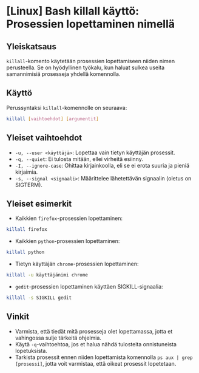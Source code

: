 # [Linux] Bash killall käyttö: Prosessien lopettaminen nimellä

## Yleiskatsaus
`killall`-komento käytetään prosessien lopettamiseen niiden nimen perusteella. Se on hyödyllinen työkalu, kun haluat sulkea useita samannimisiä prosesseja yhdellä komennolla.

## Käyttö
Perussyntaksi `killall`-komennolle on seuraava:

```bash
killall [vaihtoehdot] [argumentit]
```

## Yleiset vaihtoehdot
- `-u, --user <käyttäjä>`: Lopettaa vain tietyn käyttäjän prosessit.
- `-q, --quiet`: Ei tulosta mitään, ellei virheitä esiinny.
- `-I, --ignore-case`: Ohittaa kirjainkoolla, eli se ei erota suuria ja pieniä kirjaimia.
- `-s, --signal <signaali>`: Määrittelee lähetettävän signaalin (oletus on SIGTERM).

## Yleiset esimerkit
- Kaikkien `firefox`-prosessien lopettaminen:

```bash
killall firefox
```

- Kaikkien `python`-prosessien lopettaminen:

```bash
killall python
```

- Tietyn käyttäjän `chrome`-prosessien lopettaminen:

```bash
killall -u käyttäjänimi chrome
```

- `gedit`-prosessien lopettaminen käyttäen SIGKILL-signaalia:

```bash
killall -s SIGKILL gedit
```

## Vinkit
- Varmista, että tiedät mitä prosesseja olet lopettamassa, jotta et vahingossa sulje tärkeitä ohjelmia.
- Käytä `-q`-vaihtoehtoa, jos et halua nähdä tulosteita onnistuneista lopetuksista.
- Tarkista prosessit ennen niiden lopettamista komennolla `ps aux | grep [prosessi]`, jotta voit varmistaa, että oikeat prosessit lopetetaan.